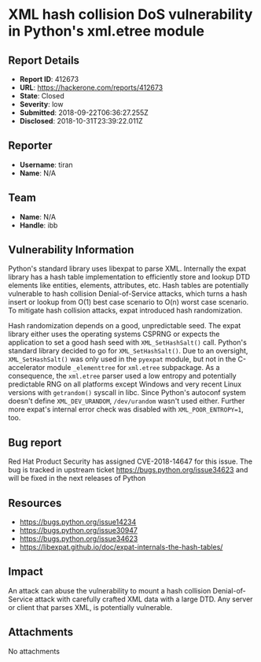 # XML hash collision DoS vulnerability in Python's xml.etree module

## Report Details
- **Report ID**: 412673
- **URL**: https://hackerone.com/reports/412673
- **State**: Closed
- **Severity**: low
- **Submitted**: 2018-09-22T06:36:27.255Z
- **Disclosed**: 2018-10-31T23:39:22.011Z

## Reporter
- **Username**: tiran
- **Name**: N/A

## Team
- **Name**: N/A
- **Handle**: ibb

## Vulnerability Information
Python's standard library uses libexpat to parse XML. Internally the expat library has a hash table implementation to efficiently store and lookup DTD elements like entities, elements, attributes, etc. Hash tables are potentially vulnerable to hash collision Denial-of-Service attacks, which turns a hash insert or lookup from O(1) best case scenario to O(n) worst case scenario. To mitigate hash collision attacks, expat introduced hash randomization.

Hash randomization depends on a good, unpredictable seed. The expat library either uses the operating systems CSPRNG or expects the application to set a good hash seed with ``XML_SetHashSalt()`` call. Python's standard library decided to go for ``XML_SetHashSalt()``. Due to an oversight, ``XML_SetHashSalt()`` was only used in the ``pyexpat`` module, but not in the C-accelerator module ``_elementtree`` for ``xml.etree`` subpackage. As a consequence, the ``xml.etree`` parser used a low entropy and potentially predictable RNG on all platforms except Windows and very recent Linux versions with ``getrandom()`` syscall in libc. Since Python's autoconf system doesn't define ``XML_DEV_URANDOM``, ``/dev/urandom`` wasn't used either. Further more expat's internal error check was disabled with ``XML_POOR_ENTROPY=1``, too.

## Bug report
Red Hat Product Security has assigned CVE-2018-14647 for this issue. The bug is tracked in upstream ticket https://bugs.python.org/issue34623 and will be fixed in the next releases of Python

## Resources 
* https://bugs.python.org/issue14234
* https://bugs.python.org/issue30947
* https://bugs.python.org/issue34623
* https://libexpat.github.io/doc/expat-internals-the-hash-tables/

## Impact

An attack can abuse the vulnerability to mount a hash collision Denial-of-Service attack with carefully crafted XML data with a large DTD. Any server or client that parses XML, is potentially vulnerable.

## Attachments
No attachments
